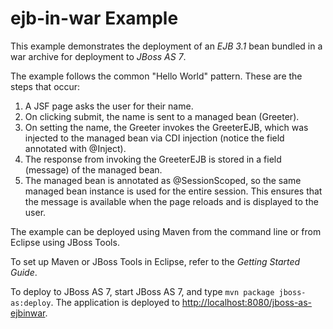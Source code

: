 ejb-in-war Example
===================

This example demonstrates the deployment of an *EJB 3.1* bean bundled in a war archive for deployment to *JBoss AS 7*.

The example follows the common "Hello World" pattern. These are the steps that occur:

1. A JSF page asks the user for their name.
2. On clicking submit, the name is sent to a managed bean (Greeter).
3. On setting the name, the Greeter invokes the GreeterEJB, which was injected to the managed bean via CDI injection (notice the field annotated with @Inject).
4. The response from invoking the GreeterEJB is stored in a field (message) of the managed bean.
5. The managed bean is annotated as @SessionScoped, so the same managed bean instance is used for the entire session. This ensures that the message is available when the page reloads and is
displayed to the user.

The example can be deployed using Maven from the command line or from Eclipse using JBoss Tools.

To set up Maven or JBoss Tools in Eclipse, refer to the _Getting Started Guide_.

To deploy to JBoss AS 7, start JBoss AS 7, and type `mvn package jboss-as:deploy`.
The application is deployed to <http://localhost:8080/jboss-as-ejbinwar>.